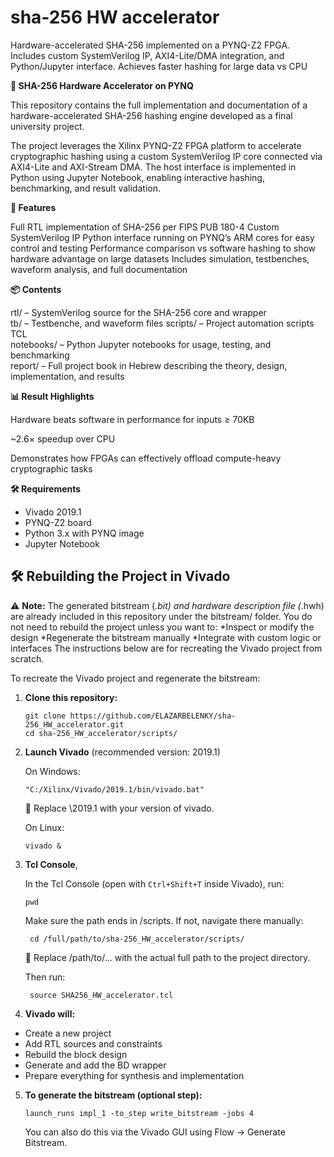 # sha-256 HW accelerator
Hardware-accelerated SHA-256 implemented on a PYNQ-Z2 FPGA. Includes custom SystemVerilog IP, AXI4-Lite/DMA integration, and Python/Jupyter interface. Achieves faster hashing for large data vs CPU


**🔐 SHA-256 Hardware Accelerator on PYNQ**

This repository contains the full implementation and documentation of a hardware-accelerated SHA-256 hashing engine developed as a final university project.

The project leverages the Xilinx PYNQ-Z2 FPGA platform to accelerate cryptographic hashing using a custom SystemVerilog IP core connected via AXI4-Lite and AXI-Stream DMA. The host interface is implemented in Python using Jupyter Notebook, enabling interactive hashing, benchmarking, and result validation.


**🚀 Features**

Full RTL implementation of SHA-256 per FIPS PUB 180-4
Custom SystemVerilog IP
Python interface running on PYNQ’s ARM cores for easy control and testing
Performance comparison vs software hashing to show hardware advantage on large datasets
Includes simulation, testbenches, waveform analysis, and full documentation


**📦 Contents**

rtl/        – SystemVerilog source for the SHA-256 core and wrapper  
tb/         – Testbenche, and waveform files
scripts/    – Project automation scripts TCL  
notebooks/  – Python Jupyter notebooks for usage, testing, and benchmarking  
report/     – Full project book in Hebrew describing the theory, design, implementation, and results  


**📊 Result Highlights**

Hardware beats software in performance for inputs ≥ 70KB

~2.6× speedup over CPU

Demonstrates how FPGAs can effectively offload compute-heavy cryptographic tasks


**🛠 Requirements**
* Vivado 2019.1
* PYNQ-Z2 board
* Python 3.x with PYNQ image
* Jupyter Notebook


## 🛠️ Rebuilding the Project in Vivado

⚠️ **Note:**
The generated bitstream (*.bit) and hardware description file (*.hwh) are already included in this repository under the bitstream/ folder.
You do not need to rebuild the project unless you want to:
\*Inspect or modify the design
\*Regenerate the bitstream manually
\*Integrate with custom logic or interfaces
The instructions below are for recreating the Vivado project from scratch.

To recreate the Vivado project and regenerate the bitstream:

1. **Clone this repository:**

       git clone https://github.com/ELAZARBELENKY/sha-256_HW_accelerator.git
       cd sha-256_HW_accelerator/scripts/

2. **Launch Vivado**  (recommended version: 2019.1) 

    On Windows:

       "C:/Xilinx/Vivado/2019.1/bin/vivado.bat"

   📝 Replace \2019.1 with your version of vivado.

    On Linux:

       vivado &

3. **Tcl Console**,

   In the Tcl Console (open with `Ctrl+Shift+T` inside Vivado), run:

       pwd

    Make sure the path ends in /scripts. If not, navigate there manually:

        cd /full/path/to/sha-256_HW_accelerator/scripts/

    📝 Replace /path/to/... with the actual full path to the project directory.

    Then run:

        source SHA256_HW_accelerator.tcl

4. **Vivado will:**
 *  Create a new project
 *  Add RTL sources and constraints
 *  Rebuild the block design
 *  Generate and add the BD wrapper
 *  Prepare everything for synthesis and implementation

5. **To generate the bitstream (optional step):**


       launch_runs impl_1 -to_step write_bitstream -jobs 4

   You can also do this via the Vivado GUI using Flow → Generate Bitstream.